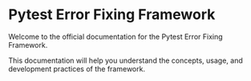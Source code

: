 # Pytest Error Fixing Framework

Welcome to the official documentation for the Pytest Error Fixing Framework.

This documentation will help you understand the concepts, usage, and development practices of the framework.